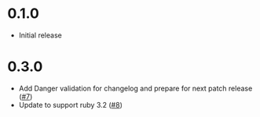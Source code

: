 # 0.1.0
- Initial release

# 0.3.0
- Add Danger validation for changelog and prepare for next patch release ([#7](https://github.com/cerner/github_bot-ruby/pull/7))
- Update to support ruby 3.2 ([#8](https://github.com/cerner/github_bot-ruby/pull/8))
